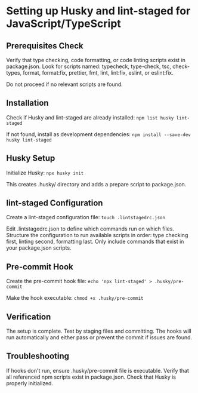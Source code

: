 # Setting up Husky and lint-staged for JavaScript/TypeScript

## Prerequisites Check

Verify that type checking, code formatting, or code linting scripts exist in package.json. Look for scripts named: typecheck, type-check, tsc, check-types, format, format:fix, prettier, fmt, lint, lint:fix, eslint, or eslint:fix.

Do not proceed if no relevant scripts are found.

## Installation

Check if Husky and lint-staged are already installed: `npm list husky lint-staged`

If not found, install as development dependencies: `npm install --save-dev husky lint-staged`

## Husky Setup

Initialize Husky: `npx husky init`

This creates .husky/ directory and adds a prepare script to package.json.

## lint-staged Configuration

Create a lint-staged configuration file: `touch .lintstagedrc.json`

Edit .lintstagedrc.json to define which commands run on which files. Structure the configuration to run available scripts in order: type checking first, linting second, formatting last. Only include commands that exist in your package.json scripts.

## Pre-commit Hook

Create the pre-commit hook file: `echo 'npx lint-staged' > .husky/pre-commit`

Make the hook executable: `chmod +x .husky/pre-commit`

## Verification

The setup is complete. Test by staging files and committing. The hooks will run automatically and either pass or prevent the commit if issues are found.

## Troubleshooting

If hooks don't run, ensure .husky/pre-commit file is executable. Verify that all referenced npm scripts exist in package.json. Check that Husky is properly initialized.